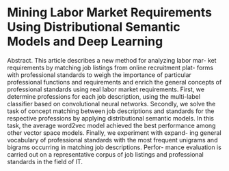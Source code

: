 # Mining Labor Market Requirements Using Distributional Semantic Models and Deep Learning

Abstract. This article describes a new method for analyzing labor mar- ket requirements by matching job listings from online recruitment plat- forms with professional standards to weigh the importance of particular professional functions and requirements and enrich the general concepts of professional standards using real labor market requirements. First, we determine professions for each job description, using the multi-label classifier based on convolutional neural networks. Secondly, we solve the task of concept matching between job descriptions and standards for the respective professions by applying distributional semantic models. In this task, the average word2vec model achieved the best performance among other vector space models. Finally, we experiment with expand- ing general vocabulary of professional standards with the most frequent unigrams and bigrams occurring in matching job descriptions. Perfor- mance evaluation is carried out on a representative corpus of job listings and professional standards in the field of IT.
